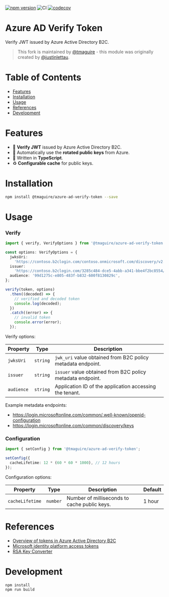 [![npm version](https://badge.fury.io/js/@tmaguire%2Fazure-ad-verify-token.svg)](https://badge.fury.io/js/@tmaguire%2Fazure-ad-verify-token)
![CI](https://github.com/tmaguire/azure-ad-verify-token/workflows/CI/badge.svg)
[![codecov](https://codecov.io/gh/tmaguire/azure-ad-verify-token/branch/main/graph/badge.svg?token=D6Y449JK0D)](https://codecov.io/gh/tmaguire/azure-ad-verify-token)

# Azure AD Verify Token

Verify JWT issued by Azure Active Directory B2C.

> This fork is maintained by [@tmaguire](https://github.com/tmaguire) - this module was originally created by [@justinlettau](https://github.com/justinlettau).

# Table of Contents

- [Features](#features)
- [Installation](#installation)
- [Usage](#usage)
- [References](#references)
- [Development](#development)

# Features

- 🎉 **Verify JWT** issued by Azure Active Directory B2C.
- 🚀 Automatically use the **rotated public keys** from Azure.
- 💪 Written in **TypeScript**.
- ♻️ **Configurable cache** for public keys.

# Installation

```bash
npm install @tmaguire/azure-ad-verify-token --save
```

# Usage

### Verify

```ts
import { verify, VerifyOptions } from '@tmaguire/azure-ad-verify-token';

const options: VerifyOptions = {
  jwksUri:
    'https://contoso.b2clogin.com/contoso.onmicrosoft.com/discovery/v2.0/keys?p=b2c_1_signupsignin1',
  issuer:
    'https://contoso.b2clogin.com/3285c484-dce5-4abb-a341-bbe4f2bc8554/v2.0/',
  audience: '99d1275c-e805-483f-b832-600f8130829c',
};

verify(token, options)
  .then((decoded) => {
    // verified and decoded token
    console.log(decoded);
  })
  .catch((error) => {
    // invalid token
    console.error(error);
  });
```

Verify options:

| Property   | Type     | Description                                                 |
| ---------- | -------- | ----------------------------------------------------------- |
| `jwksUri`  | `string` | `jwk_uri` value obtained from B2C policy metadata endpoint. |
| `issuer`   | `string` | `issuer` value obtained from B2C policy metadata endpoint.  |
| `audience` | `string` | Application ID of the application accessing the tenant.     |

Example metadata endpoints:

- https://login.microsoftonline.com/common/.well-known/openid-configuration
- https://login.microsoftonline.com/common/discovery/keys

### Configuration

```ts
import { setConfig } from '@tmaguire/azure-ad-verify-token';

setConfig({
  cacheLifetime: 12 * (60 * 60 * 1000), // 12 hours
});
```

Configuration options:

| Property        | Type     | Description                                  | Default |
| --------------- | -------- | -------------------------------------------- | ------- |
| `cacheLifetime` | `number` | Number of milliseconds to cache public keys. | 1 hour  |

# References

- [Overview of tokens in Azure Active Directory B2C](https://docs.microsoft.com/en-us/azure/active-directory-b2c/tokens-overview)
- [Microsoft identity platform access tokens](https://docs.microsoft.com/en-us/azure/active-directory/develop/access-tokens)
- [RSA Key Converter](https://superdry.apphb.com/tools/online-rsa-key-converter)

# Development

```
npm install
npm run build
```

